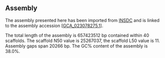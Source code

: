 **Assembly**
--------

The assembly presented here has been imported from [INSDC](http://www.insdc.org) and is linked to the assembly accession [[GCA\_023078275.1](http://www.ebi.ac.uk/ena/data/view/GCA_023078275.1)].

The total length of the assembly is 657423512 bp contained within 40 scaffolds.
The scaffold N50 value is 25267037, the scaffold L50 value is 11.
Assembly gaps span 20266 bp. The GC% content of the assembly is 38.0%.
